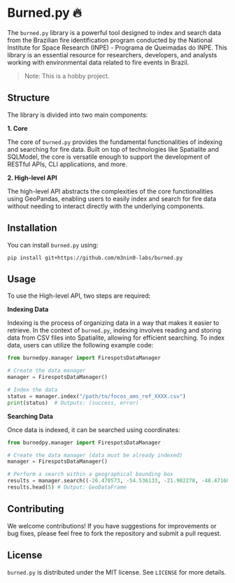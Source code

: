 # Burned.py 🔥

The `burned.py` library is a powerful tool designed to index and search data from the Brazilian fire identification program conducted by the National Institute for Space Research (INPE) - Programa de Queimadas do INPE. This library is an essential resource for researchers, developers, and analysts working with environmental data related to fire events in Brazil.

> Note: This is a hobby project.

## Structure

The library is divided into two main components:

**1. Core**

The core of `burned.py` provides the fundamental functionalities of indexing and searching for fire data. Built on top of technologies like Spatialite and SQLModel, the core is versatile enough to support the development of RESTful APIs, CLI applications, and more.

**2. High-level API**

The high-level API abstracts the complexities of the core functionalities using GeoPandas, enabling users to easily index and search for fire data without needing to interact directly with the underlying components.

## Installation

You can install `burned.py` using:

```
pip install git+https://github.com/m3nin0-labs/burned.py
```

## Usage

To use the High-level API, two steps are required:

**Indexing Data**

Indexing is the process of organizing data in a way that makes it easier to retrieve. In the context of `burned.py`, indexing involves reading and storing data from CSV files into Spatialite, allowing for efficient searching. To index data, users can utilize the following example code:

```python
from burnedpy.manager import FirespotsDataManager

# Create the data manager
manager = FirespotsDataManager()

# Index the data
status = manager.index("/path/to/focos_ams_ref_XXXX.csv")
print(status)  # Outputs: (success, error)
```

**Searching Data**

Once data is indexed, it can be searched using coordinates:

```python
from burnedpy.manager import FirespotsDataManager

# Create the data manager (data must be already indexed)
manager = FirespotsDataManager()

# Perform a search within a geographical bounding box
results = manager.search((-26.470573, -54.536133, -21.902278, -48.471680))
results.head(5) # Output: GeoDataFrame
```

## Contributing

We welcome contributions! If you have suggestions for improvements or bug fixes, please feel free to fork the repository and submit a pull request.

## License

`burned.py` is distributed under the MIT license. See `LICENSE` for more details.
